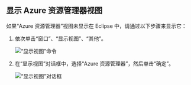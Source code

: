 ## <a name="display-the-azure-explorer-view"></a>显示 Azure 资源管理器视图

如果“Azure 资源管理器”视图未显示在 Eclipse 中，请通过以下步骤来显示它：

1. 依次单击“窗口”、“显示视图”、“其他”。

   ![“显示视图”命令](./media/azure-toolkit-for-eclipse-show-azure-explorer/show-az-exp-01.png)

2. 在“显示视图”对话框中，选择“Azure 资源管理器”，然后单击“确定”。

   ![“显示视图”对话框](./media/azure-toolkit-for-eclipse-show-azure-explorer/show-az-exp-02.png)

